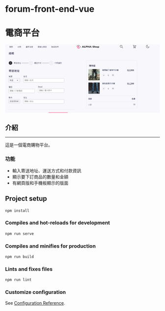 # forum-front-end-vue

# 電商平台
![image](https://github.com/21Jasper12/AC_Shop/blob/main/img/computer-screen.png)

## 介紹
---
這是一個電商購物平台。

###  功能
* 輸入寄送地址、運送方式和付款資訊
* 顯示要下訂商品的數量和金額
* 有網頁版和手機板顯示的版面

## Project setup
```
npm install
```

### Compiles and hot-reloads for development
```
npm run serve
```

### Compiles and minifies for production
```
npm run build
```

### Lints and fixes files
```
npm run lint
```

### Customize configuration
See [Configuration Reference](https://cli.vuejs.org/config/).
